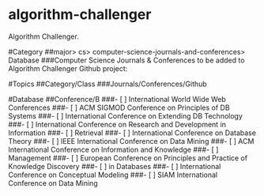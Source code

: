 # algorithm-challenger
Algorithm Challenger.

#Category
##major> cs> computer-science-journals-and-conferences> Database
###Computer Science Journals & Conferences to be added to Algorithm Challenger Github project:

#Topics
##Category/Class
###Journals/Conferences/Github

#Database
##Conference/B
###- [ ] International World Wide Web Conferences
###- [ ] ACM SIGMOD Conference on Principles of DB Systems
###- [ ] International Conference on Extending DB Technology
###- [ ] International Conference on Research and Development in Information
###- [ ] Retrieval
###- [ ] International Conference on Database Theory
###- [ ] IEEE International Conference on Data Mining
###- [ ] ACM International Conference on Information and Knowledge
###- [ ] Management
###- [ ] European Conference on Principles and Practice of Knowledge Discovery
###- [ ] in Databases
###- [ ] International Conference on Conceptual Modeling
###- [ ] SIAM International Conference on Data Mining

